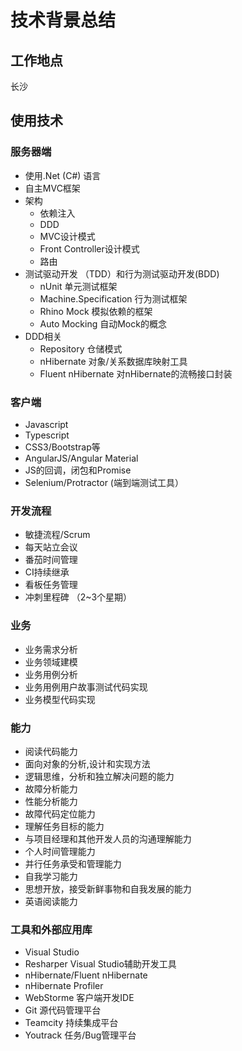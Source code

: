 # 技术背景总结
## 工作地点
长沙

## 使用技术
### 服务器端
* 使用.Net (C#) 语言
* 自主MVC框架
* 架构
	* 依赖注入
	* DDD
	* MVC设计模式
	* Front Controller设计模式
	* 路由
* 测试驱动开发 （TDD）和行为测试驱动开发(BDD)
	* nUnit 单元测试框架
	* Machine.Specification 行为测试框架
	* Rhino Mock 模拟依赖的框架
	* Auto Mocking 自动Mock的概念
* DDD相关
	* Repository 仓储模式
	* nHibernate 对象/关系数据库映射工具
	* Fluent nHibernate 对nHibernate的流畅接口封装

### 客户端
* Javascript
* Typescript
* CSS3/Bootstrap等
* AngularJS/Angular Material
* JS的回调，闭包和Promise
* Selenium/Protractor (端到端测试工具）

### 开发流程
* 敏捷流程/Scrum
* 每天站立会议
* 番茄时间管理
* CI持续继承
* 看板任务管理
* 冲刺里程碑 （2~3个星期）

### 业务
* 业务需求分析
* 业务领域建模
* 业务用例分析
* 业务用例用户故事测试代码实现
* 业务模型代码实现

### 能力
* 阅读代码能力
* 面向对象的分析,设计和实现方法
* 逻辑思维，分析和独立解决问题的能力
* 故障分析能力
* 性能分析能力
* 故障代码定位能力
* 理解任务目标的能力
* 与项目经理和其他开发人员的沟通理解能力
* 个人时间管理能力
* 并行任务承受和管理能力
* 自我学习能力
* 思想开放，接受新鲜事物和自我发展的能力
* 英语阅读能力

### 工具和外部应用库
* Visual Studio 
* Resharper Visual Studio辅助开发工具
* nHibernate/Fluent nHibernate
* nHibernate Profiler
* WebStorme 客户端开发IDE
* Git 源代码管理平台
* Teamcity 持续集成平台
* Youtrack 任务/Bug管理平台
